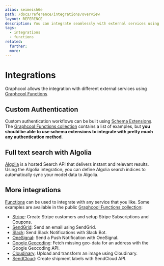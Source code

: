```yaml
---
alias: seimeish6e
path: /docs/reference/integrations/overview
layout: REFERENCE
description: You can integrate seamlessly with external services using Graphcool Function.
tags:
  - integrations
  - functions
related:
  further:
  more:
---
```


# Integrations

Graphcool allows the integration with different external services using [Graphcool Functions](!alias-boo6uteemo).

## Custom Authentication

Custom authentication workflows can be built using [Schema Extensions](!alias-xohbu7uf2e). The [Graphcool Functions collection](https://github.com/graphcool-examples/functions/) contains a list of examples, but **you should be able to use schema extensions to integrate with pretty much any authentication method**.

## Full text search with Algolia

[Algolia](!alias-emaig4uiki) is a hosted Search API that delivers instant and relevant results. Using the Algolia integration, you can define Algolia search indices to automatically sync your model data to Algolia.

## More integrations

[Functions](!alias-boo6uteemo) can be used to integrate with any service that you like. Some examples are available in the public [Graphcool Functions collection](https://github.com/graphcool-examples/functions):

* [Stripe](https://github.com/graphcool-examples/functions/tree/master/payment): Create Stripe customers and setup Stripe Subscriptions and Coupons.
* [SendGrid](https://github.com/graphcool-examples/functions/tree/master/emails-and-notifications): Send an email using SendGrid.
* [Slack](https://github.com/graphcool-examples/functions/tree/master/emails-and-notifications): Send Slack Notifications with Slack Bot.
* [OneSignal](https://github.com/graphcool-examples/functions/tree/master/emails-and-notifications): Send a Push Notification with OneSignal.
* [Google Geocoding](https://github.com/graphcool-examples/functions/tree/master/directions-and-geocoding): Fetch missing geo-data for an address with the Google Geocoding API.
* [Cloudinary](https://github.com/graphcool-examples/functions/tree/master/file-handling): Upload and transform an image using Cloudinary.
* [SendCloud](https://github.com/graphcool-examples/functions/tree/master/payment-and-delivery/sendcloud-api
): Create shipment labels with SendCloud API.
